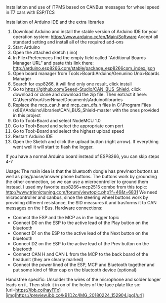 Installation and use of iTPMS based on CANBus messages for wheel speed in T7 cars with ESP/TCS

Installation of Arduino IDE and the extra libraries

1.	Download Arduino and install the stable version of Arduino IDE for your operation system:
https://www.arduino.cc/en/Main/Software
Accept all standard setting and install all of the required add-ons
2.	Start Arduino 
3.	Open the attached sketch (.ino)
4.	In File>Preferences find the empty field called “Additional Boards Manager URL” and paste this link there: http://arduino.esp8266.com/stable/package_esp8266com_index.json
5.	Open board manager from Tools>Board:Arduino/Genunino Uno>Boards Manager
6.	Search for esp8266, it will find only one result, click install
7.	Go to https://github.com/Seeed-Studio/CAN_BUS_Shield, click download or clone and download the zip file. Then extract it here: C:\Users\YourUserNmae\Documents\Arduino\libraries
10.	Replace the mcp_can.h and mcp_can_dfs.h files in C:\Program Files (x86)\Arduino\libraries\CAN_BUS_Shield-master with the ones provided in this project
11.	Go to Tool>Board and select NodeMCU 1.0
12.	Go to Tool>Board and select the appropriate com port
13.	Go to Tool>Board and select the highest upload speed
14.	Restart Arduino IDE
15.	Open the Sketch and click the upload button (right arrow). If everything went well it will start to flash the logger.

If you have a normal Arduino board instead of ESP8266, you can skip steps 4-7

Usage:
The main idea is that the bluetooth dongle has prev/next buttons as well as play/pause/answer phone buttons. The buttons work by grounding the other connection, so we can use a microcontroller to ground them instead. I used my favorite esp8266+mcp2515 combo from this topic:
http://www.trionictuning.com/forum/viewtopic.php?f=46&t=6831
We need microcontroller and canbus, since the steering wheel buttons work by providing different resistance, the SID measures it and trasforms it to CAN messages on the I-Bus. 
Hardware connections:
- Connect the ESP and the MCP as in the logger topic
- Connect D0 on the ESP to the active lead of the Play button on the bluetooth
- Connect D1 on the ESP to the active lead of the Next button on the bluetooth
- Connect D2 on the ESP to the active lead of the Prev button on the bluetooth
- Connect CAN H and CAN L from the MCP to the back board of the headunit (they are clearly marked)
- Connect the power lined of the ESP, MCP and Bluetooth together and put some kind of filter cap on the bluetooth device (optional)

Handsfree specific:
Unsolder the wires of the microphone and solder longer leads on it. Then stick it in on of the holes of the face plate like so:
[url=https://ibb.co/hayFFx][img]https://preview.ibb.co/kB1D2c/IMG_20180224_152904.jpg[/url]